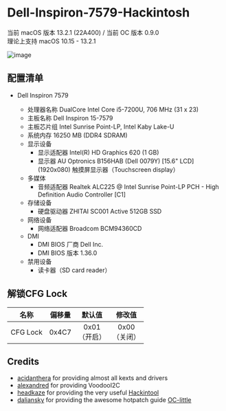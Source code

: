 # Dell-Inspiron-7579-Hackintosh
当前 macOS 版本 13.2.1 (22A400) / 当前 OC 版本 0.9.0<br>理论上支持 macOS 10.15 - 13.2.1

![image](https://github.com/ayive/Dell-Inspiron-7579-Hackintosh/blob/main/%E6%88%AA%E5%B1%8F/%E6%88%AA%E5%B1%8F2022-11-21%2010.37.53.png)

## 配置清单
- Dell Inspiron 7579
		
    - 处理器名称	DualCore Intel Core i5-7200U, 706 MHz (31 x 23)
    - 主板名称	Dell Inspiron 15-7579
    - 主板芯片组	Intel Sunrise Point-LP, Intel Kaby Lake-U
    - 系统内存	16250 MB  (DDR4 SDRAM)
    - 显示设备	
        - 显示适配器	Intel(R) HD Graphics 620  (1 GB)
        - 显示器	AU Optronics B156HAB (Dell 0079Y)  [15.6" LCD] (1920x080) 触摸屏显示器（Touchscreen display）
    - 多媒体	
        - 音频适配器	Realtek ALC225 @ Intel Sunrise Point-LP PCH - High Definition Audio Controller [C1]
    - 存储设备	
        - 硬盘驱动器	ZHITAI SC001 Active 512GB SSD
    - 网络设备	
        - 网络适配器	Broadcom BCM94360CD
    - DMI	
        - DMI BIOS 厂商	Dell Inc.
        - DMI BIOS 版本	1.36.0
    - 禁用设备
        - 读卡器（SD card reader）

## 解锁CFG Lock
| 名称     | 偏移量     | 默认值     | 修改值 |
| ---------- | :-----------:  | :-----------: | :-----------: |
| CFG Lock    | 0x4C7     | 0x01<br>（开启）   |0x00<br>（关闭）   |

## Credits
- [acidanthera](https://github.com/acidanthera) for providing almost all kexts and drivers
- [alexandred](https://github.com/alexandred) for providing VoodooI2C
- [headkaze](https://github.com/headkaze) for providing the very useful [Hackintool](https://github.com/headkaze/Hackintool)
- [daliansky](https://github.com/daliansky) for providing the awesome hotpatch guide [OC-little](https://github.com/daliansky/OC-little)
